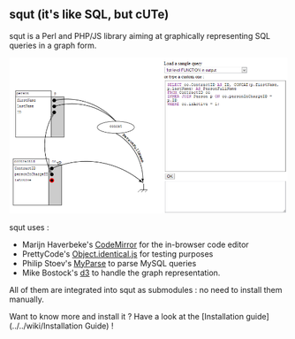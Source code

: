 ## squt (it's like SQL, but cUTe)

squt is a Perl and PHP/JS library aiming at graphically representing SQL queries in a graph form.

![squt example](front-end/images/squt_example.png)

squt uses :
* Marijn Haverbeke's [CodeMirror](https://github.com/marijnh/CodeMirror) for the in-browser code editor
* PrettyCode's [Object.identical.js](https://github.com/prettycode/Object.identical.js.git) for testing purposes
* Philip Stoev's [MyParse](http://search.cpan.org/~philips/DBIx-MyParse/) to parse MySQL queries
* Mike Bostock's [d3](/mbostock/d3) to handle the graph representation.

All of them are integrated into squt as submodules : no need to install them manually.

Want to know more and install it ? Have a look at the [Installation guide](../../wiki/Installation Guide) !
